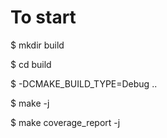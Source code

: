 # To start

$ mkdir build

$ cd build

$ -DCMAKE_BUILD_TYPE=Debug ..

$ make -j

$ make coverage_report -j